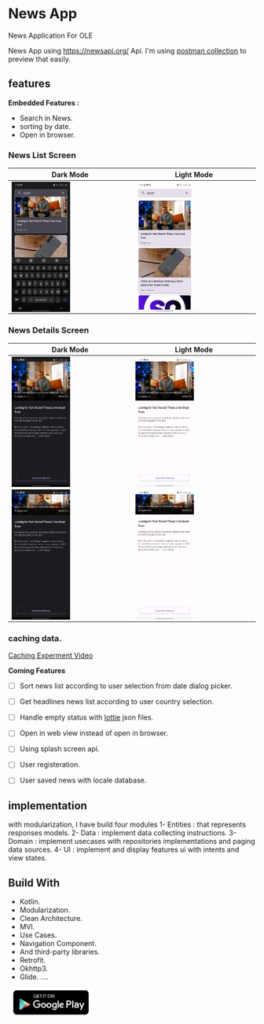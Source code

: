 # News App
News Application For OLE

News App using https://newsapi.org/ Api.
I'm using  [postman collection](https://elements.getpostman.com/redirect?entityId=19417510-d67c72fb-5224-47bc-9aea-ca775aee486a&entityType=collection) to preview that easily.

## features
**Embedded Features :**
 - Search in News.
 - sorting by date.
 - Open in browser.


### News List Screen

| Dark Mode                                                    | Light Mode                                                   |
| ------------------------------------------------------------ | ------------------------------------------------------------ |
| <img align="center" src="https://github.com/AhmedSheref96/NewsApp/blob/master/screen1_dark.jpg" width="50%"> | <img align="center" src="https://github.com/AhmedSheref96/NewsApp/blob/master/screen1_light.jpg" width="50%"> |


### News Details Screen

| Dark Mode                                                    | Light Mode                                                   |
| ------------------------------------------------------------ | ------------------------------------------------------------ |
| <img align="center" src="https://github.com/AhmedSheref96/NewsApp/blob/master/screen2_dark.jpg" width="50%"> | <img align="center" src="https://github.com/AhmedSheref96/NewsApp/blob/master/screen2_light.jpg" width="50%"> |
| <img align="center" src="https://github.com/AhmedSheref96/NewsApp/blob/master/screen3_dark.jpg" width="50%"> | <img align="center" src="https://github.com/AhmedSheref96/NewsApp/blob/master/screen3_light.jpg" width="50%"> |


### caching data. 
[Caching Experment Video](https://github.com/AhmedSheref96/NewsApp/blob/master/screen_recording2.mp4)



**Coming Features**

- [ ] Sort news list according to user selection from date dialog picker.
- [ ] Get headlines news list according to user country selection.
- [ ] Handle empty status with [lottie](https://lottiefiles.com/) json files.
- [ ] Open in web view instead of open in browser.
- [ ] Using splash screen api.
- [ ] User registeration.
- [ ] User saved news with locale database.



## implementation
with modularization, I have build four  modules
1- Entities : that represents responses models.
2- Data : implement data collecting instructions.
3- Domain : implement usecases with repositories implementations and paging data sources.
4- UI : implement and display features ui with intents and view states.


## Build With
- Kotlin.
- Modularization.
- Clean Architecture.
- MVI.
- Use Cases.
- Navigation Component.
- And third-party libraries.
- Retrofit.
- Okhttp3.
- Glide.
  ....



<a href="https://play.google.com/store/apps/details?id=com.el3sas.newsapp" target="blank"><img align="center" src="https://github.com/AhmedSheref96/NewsApp/blob/master/store_img.png" alt="Get It On Store" height="60"/></a>


